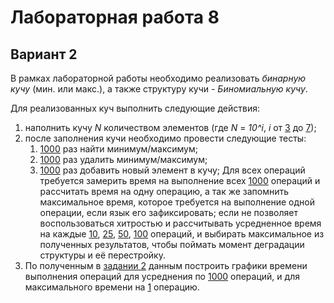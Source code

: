 # Лабораторная работа 8
## Вариант 2

В рамках лабораторной работы необходимо реализовать <em>бинарную кучу</em> (мин. или макс.), а также структуру кучи - <em>Биномиальную кучу</em>.  

Для реализованных куч выполнить следующие действия:
1. наполнить кучу <em>N</em> количеством элементов (где <em>N</em> = <em>10^i</em>, <em>i</em> от <ins>3</ins> до <ins>7</ins>);
2. после заполнения кучи необходимо провести следующие тесты:
   1. <ins>1000</ins> раз найти минимум/максимум;
   2. <ins>1000</ins> раз удалить минимум/максимум;
   3. <ins>1000</ins> раз добавить новый элемент в кучу;
   Для всех операций требуется замерить время на выполнение всех <ins>1000</ins> операций и рассчитать время на одну операцию, а так же запомнить максимальное время, которое требуется на выполнение одной операции, если язык его зафиксировать; если не позволяет воспользоваться хитростью и рассчитывать усредненное время на каждые <ins>10</ins>, <ins>25</ins>, <ins>50</ins>, <ins>100</ins> операций, и выбирать максимальное из полученных результатов, чтобы поймать момент деградации структуры и её перестройку.
3. По полученным в <ins>задании 2</ins> данным построить графики времени выполнения операций для усреднения по <ins>1000</ins> операций, и для максимального времени на <ins>1</ins> операцию.
